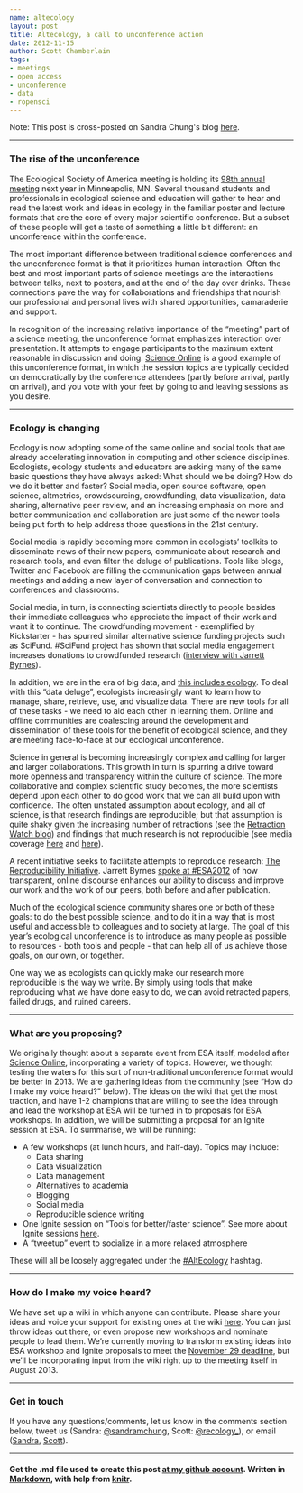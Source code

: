 ```yaml
---
name: altecology
layout: post
title: Altecology, a call to unconference action
date: 2012-11-15
author: Scott Chamberlain
tags: 
- meetings
- open access
- unconference
- data
- ropensci
---
```


Note: This post is cross-posted on Sandra Chung's blog [here](http://sandrachung.com/).

*********

### The rise of the unconference
The Ecological Society of America meeting is holding its [98th annual meeting](http://www.esa.org/minneapolis/) next year in Minneapolis, MN. Several thousand students and professionals in ecological science and education will gather to hear and read the latest work and ideas in ecology in the familiar poster and lecture formats that are the core of every major scientific conference. But a subset of these people will get a taste of something a little bit different: an unconference within the conference.

The most important difference between traditional science conferences and the unconference format is that it prioritizes human interaction. Often the best and most important parts of science meetings are the interactions between talks, next to posters, and at the end of the day over drinks. These connections pave the way for collaborations and friendships that nourish our professional and personal lives with shared opportunities, camaraderie and support. 

In recognition of the increasing relative importance of the “meeting” part of a science meeting, the unconference format emphasizes interaction over presentation. It attempts to engage participants to the maximum extent reasonable in discussion and doing. [Science Online](http://scienceonline.com/) is a good example of this unconference format, in which the session topics are typically decided on democratically by the conference attendees (partly before arrival, partly on arrival), and you vote with your feet by going to and leaving sessions as you desire. 

*********

### Ecology is changing
Ecology is now adopting some of the same online and social tools that are already accelerating innovation in computing and other science disciplines. Ecologists, ecology students and educators are asking many of the same basic questions they have always asked: What should we be doing? How do we do it better and faster? Social media, open source software, open science, altmetrics, crowdsourcing, crowdfunding, data visualization, data sharing, alternative peer review, and an increasing emphasis on more and better communication and collaboration are just some of the newer tools being put forth to help address those questions in the 21st century.

Social media is rapidly becoming more common in ecologists’ toolkits to disseminate news of their new papers, communicate about research and research tools, and even filter the deluge of publications. Tools like blogs, Twitter and Facebook are filling the communication gaps between annual meetings and adding a new layer of conversation and connection to conferences and classrooms.

Social media, in turn, is connecting scientists directly to people besides their immediate colleagues who appreciate the impact of their work and want it to continue. The crowdfunding movement - exemplified by Kickstarter - has spurred similar alternative science funding projects such as SciFund. #SciFund project has shown that social media engagement increases donations to crowdfunded research ([interview with Jarrett Byrnes](http://jecology.libsyn.com/interview-with-jarrett-byrnes-on-science-crowdfunding)). 

In addition, we are in the era of big data, and [this includes ecology](http://www.neoninc.org/news/big-data-part-i). To deal with this “data deluge”, ecologists increasingly want to learn how to manage, share, retrieve, use, and visualize data. There are new tools for all of these tasks - we need to aid each other in learning them. Online and offline communities are coalescing around the development and dissemination of these tools for the benefit of ecological science, and they are meeting face-to-face at our ecological unconference.

Science in general is becoming increasingly complex and calling for larger and larger collaborations. This growth in turn is spurring a drive toward more openness and transparency within the culture of science. The more collaborative and complex scientific study becomes, the more scientists depend upon each other to do good work that we can all build upon with confidence. The often unstated assumption about ecology, and all of science, is that research findings are reproducible; but that assumption is quite shaky given the increasing number of retractions (see the [Retraction Watch blog](http://retractionwatch.wordpress.com/)) and findings that much research is not reproducible (see media coverage [here](http://www.nature.com/nature/journal/v483/n7391/full/483531a.html) and [here](http://www.reuters.com/article/2012/03/28/us-science-cancer-idUSBRE82R12P20120328)). 

A recent initiative seeks to facilitate attempts to reproduce research: [The Reproducibility Initiative](https://www.scienceexchange.com/reproducibility). Jarrett Byrnes [spoke at #ESA2012](http://www.slideshare.net/JarrettByrnes/taking-the-ecological-conversation-online) of how transparent, online discourse enhances our ability to discuss and improve our work and the work of our peers, both before and after publication. 

Much of the ecological science community shares one or both of these goals: to do the best possible science, and to do it in a way that is most useful and accessible to colleagues and to society at large. The goal of this year’s ecological unconference is to introduce as many people as possible to resources - both tools and people - that can help all of us achieve those goals, on our own, or together.

One way we as ecologists can quickly make our research more reproducible is the way we write. By simply using tools that make reproducing what we have done easy to do, we can avoid retracted papers, failed drugs, and ruined careers. 

*********

### What are you proposing?
We originally thought about a separate event from ESA itself, modeled after [Science Online](http://scienceonline.com/), incorporating a variety of topics. However, we thought testing the waters for this sort of non-traditional unconference format would be better in 2013. We are gathering ideas from the community (see “How do I make my voice heard?” below). The ideas on the wiki that get the most traction, and have 1-2 champions that are willing to see the idea through and lead the workshop at ESA will be turned in to proposals for ESA workshops. In addition, we will be submitting a proposal for an Ignite session at ESA. To summarise, we will be running:

+ A few workshops (at lunch hours, and half-day). Topics may include:
	+ Data sharing
	+ Data visualization
	+ Data management
	+ Alternatives to academia
	+ Blogging
	+ Social media
	+ Reproducible science writing
+ One Ignite session on “Tools for better/faster science”. See more about Ignite sessions [here](http://www.esa.org/minneapolis/ignite.php).
+ A “tweetup” event to socialize in a more relaxed atmosphere

These will all be loosely aggregated under the [#AltEcology](https://twitter.com/search/realtime?q=%23AltEcology) hashtag.

*********

### How do I make my voice heard?
We have set up a wiki in which anyone can contribute. Please share your ideas and voice your support for existing ones at the wiki [here](http://ecologyunconference.wikispaces.com/).  You can just throw ideas out there, or even propose new workshops and nominate people to lead them. We’re currently moving to transform existing ideas into ESA workshop and Ignite proposals to meet the [November 29 deadline](http://www.esa.org/minneapolis/workshop.php), but we’ll be incorporating input from the wiki right up to the meeting itself in August 2013.

*********

### Get in touch
If you have any questions/comments, let us know in the comments section below, tweet us (Sandra: [@sandramchung](https://twitter.com/sandramchung), Scott: [@recology_](https://twitter.com/recology_)), or email ([Sandra](mailto:sandra.m.chung@gmail.com), [Scott](mailto:myrmecocystus@gmail.com)). 

*********
#### Get the .md file used to create this post [at my github account](https://github.com/SChamberlain/schamberlain.github.com/tree/master/_posts/2012-11-15-altecology.md).  Written in [Markdown](http://daringfireball.net/projects/markdown/), with help from [knitr](http://yihui.name/knitr/).